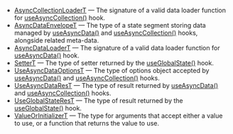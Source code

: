 - [AsyncCollectionLoaderT] &mdash; The signature of a valid data loader function
  for [useAsyncCollection()] hook.
- [AsyncDataEnvelopeT] &mdash; The type of a state segment storing data managed
  by [useAsyncData()] and [useAsyncCollection()] hooks, alongside related meta-data.
- [AsyncDataLoaderT] &mdash; The signature of a valid data loader function for
  [useAsyncData()] hook.
- [SetterT] &mdash; The type of setter returned by the [useGlobalState()] hook.
- [UseAsyncDataOptionsT] &mdash; The type of options object accepted by
  [useAsyncData()] and [useAsyncCollection()] hooks.
- [UseAsyncDataResT] &mdash; The type of result returned by [useAsyncData()] and
  [useAsyncCollection()] hooks.
- [UseGlobalStateResT] &mdash; The type of result returned by
  the [useGlobalState()] hook.
- [ValueOrInitializerT] &mdash; The type for arguments that accept either
  a value to use, or a function that returns the value to use.

[AsyncCollectionLoaderT]: /docs/api/types/async-collection-loader
[AsyncDataEnvelopeT]: /docs/api/types/async-data-envelope
[AsyncDataLoaderT]: /docs/api/types/async-data-loader
[SetterT]: /docs/api/types/setter
[useAsyncCollection()]: /docs/api/hooks/useasynccollection
[useAsyncData()]: /docs/api/hooks/useasyncdata
[UseAsyncDataOptionsT]: /docs/api/types/use-async-data-options
[UseAsyncDataResT]: /docs/api/types/use-async-data-res
[useGlobalState()]: /docs/api/hooks/useglobalstate
[UseGlobalStateResT]: /docs/api/types/use-global-state-res
[ValueOrInitializerT]: /docs/api/types/value-or-initializer
